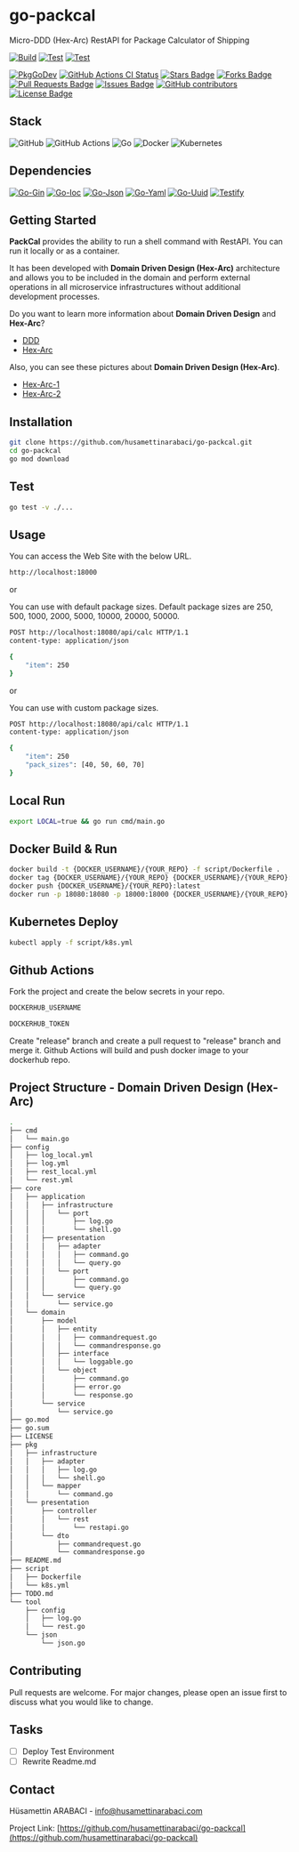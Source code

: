 # go-packcal
Micro-DDD (Hex-Arc) RestAPI for Package Calculator of Shipping

[![Build](https://github.com/husamettinarabaci/go-packcal/actions/workflows/build.yml/badge.svg)](https://github.com/husamettinarabaci/go-packcal/actions/workflows/build.yml)
[![Test](https://github.com/husamettinarabaci/go-packcal/actions/workflows/test.yml/badge.svg)](https://github.com/husamettinarabaci/go-packcal/actions/workflows/test.yml)
[![Test](https://github.com/husamettinarabaci/go-packcal/actions/workflows/sast.yml/badge.svg)](https://github.com/husamettinarabaci/go-packcal/actions/workflows/sast.yml)

<a href="https://kaos.sh/g/go-badge"><img src="https://gh.kaos.st/godoc.svg" alt="PkgGoDev" /></a>
<a href="https://kaos.sh/w/go-badge/ci"><img src="https://kaos.sh/w/go-badge/ci.svg" alt="GitHub Actions CI Status" /></a>
<a href="https://github.com/husamettinarabaci/go-packcal/stargazers"><img src="https://img.shields.io/github/stars/husamettinarabaci/go-packcal" alt="Stars Badge"/></a>
<a href="https://github.com/husamettinarabaci/go-packcal/network/members"><img src="https://img.shields.io/github/forks/husamettinarabaci/go-packcal" alt="Forks Badge"/></a>
<a href="https://github.com/husamettinarabaci/go-packcal/pulls"><img src="https://img.shields.io/github/issues-pr/husamettinarabaci/go-packcal" alt="Pull Requests Badge"/></a>
<a href="https://github.com/husamettinarabaci/go-packcal/issues"><img src="https://img.shields.io/github/issues/husamettinarabaci/go-packcal" alt="Issues Badge"/></a>
<a href="https://github.com/husamettinarabaci/go-packcal/graphs/contributors"><img alt="GitHub contributors" src="https://img.shields.io/github/contributors/husamettinarabaci/go-packcal?color=2b9348"></a>
<a href="https://github.com/husamettinarabaci/go-packcal/blob/master/LICENSE"><img src="https://img.shields.io/github/license/husamettinarabaci/go-packcal?color=2b9348" alt="License Badge"/></a>

## Stack
![GitHub](https://img.shields.io/badge/github-%23121011.svg?style=for-the-badge&logo=github&logoColor=white)
![GitHub Actions](https://img.shields.io/badge/github%20actions-%232671E5.svg?style=for-the-badge&logo=githubactions&logoColor=white)
![Go](https://img.shields.io/badge/go-%2300ADD8.svg?style=for-the-badge&logo=go&logoColor=white)
![Docker](https://img.shields.io/badge/docker-%230db7ed.svg?style=for-the-badge&logo=docker&logoColor=white)
![Kubernetes](https://img.shields.io/badge/kubernetes-%23326ce5.svg?style=for-the-badge&logo=kubernetes&logoColor=white)

## Dependencies
[![Go-Gin](https://img.shields.io/badge/GoLib-Gin-green.svg)](https://github.com/gin-gonic/gin/)
[![Go-Ioc](https://img.shields.io/badge/GoLib-Ioc-green.svg)](https://github.com/golobby/container/v3/)
[![Go-Json](https://img.shields.io/badge/GoLib-Json-green.svg)](https://github.com/goccy/go-json/)
[![Go-Yaml](https://img.shields.io/badge/GoLib-Yaml-green.svg)](https://gopkg.in/yaml.v3/)
[![Go-Uuid](https://img.shields.io/badge/GoLib-Uuid-green.svg)](https://github.com/google/uuid/)
[![Testify](https://img.shields.io/badge/GoLib-Testify-green.svg)](https://github.com/stretchr/testify/)

## Getting Started
<b>PackCal</b> provides the ability to run a shell command with RestAPI. You can run it locally or as a container. 

It has been developed with <b>Domain Driven Design (Hex-Arc)</b> architecture and allows you to be included in the domain and perform external operations in all microservice infrastructures without additional development processes. 

Do you want to learn more information about <b>Domain Driven Design</b> and <b>Hex-Arc</b>? 
 - [DDD](https://en.wikipedia.org/wiki/Domain-driven_design)
 - [Hex-Arc](https://en.wikipedia.org/wiki/Hexagonal_architecture_(software))

Also, you can see these pictures about <b>Domain Driven Design (Hex-Arc)</b>. 
 - [Hex-Arc-1](https://github.com/husamettinarabaci/go-packcal/tree/main/doc/Hex-Arc-1.jpg)
 - [Hex-Arc-2](https://github.com/husamettinarabaci/go-packcal/tree/main/doc/Hex-Arc-2.jpg)


## Installation
```bash
git clone https://github.com/husamettinarabaci/go-packcal.git
cd go-packcal
go mod download
```

## Test
```bash
go test -v ./...
```

## Usage
You can access the Web Site with the below URL.
```bash
http://localhost:18000
```

or

You can use with default package sizes. 
Default package sizes are 250, 500, 1000, 2000, 5000, 10000, 20000, 50000.
```bash
POST http://localhost:18080/api/calc HTTP/1.1
content-type: application/json

{
    "item": 250
}
```

or

You can use with custom package sizes. 
```bash
POST http://localhost:18080/api/calc HTTP/1.1
content-type: application/json

{
    "item": 250
    "pack_sizes": [40, 50, 60, 70]
}
```

## Local Run
```bash
export LOCAL=true && go run cmd/main.go
```

## Docker Build & Run
```bash
docker build -t {DOCKER_USERNAME}/{YOUR_REPO} -f script/Dockerfile .
docker tag {DOCKER_USERNAME}/{YOUR_REPO} {DOCKER_USERNAME}/{YOUR_REPO}:latest
docker push {DOCKER_USERNAME}/{YOUR_REPO}:latest
docker run -p 18080:18080 -p 18000:18000 {DOCKER_USERNAME}/{YOUR_REPO}:latest
```

## Kubernetes Deploy
```bash
kubectl apply -f script/k8s.yml
```

## Github Actions
Fork the project and create the below secrets in your repo.

```bash
DOCKERHUB_USERNAME

DOCKERHUB_TOKEN
```

Create "release" branch and create a pull request to "release" branch and merge it. Github Actions will build and push docker image to your dockerhub repo.

## Project Structure - Domain Driven Design (Hex-Arc)
```bash
.
├── cmd
│   └── main.go
├── config
│   ├── log_local.yml
│   ├── log.yml
│   ├── rest_local.yml
│   └── rest.yml
├── core
│   ├── application
│   │   ├── infrastructure
│   │   │   └── port
│   │   │       ├── log.go
│   │   │       └── shell.go
│   │   ├── presentation
│   │   │   ├── adapter
│   │   │   │   ├── command.go
│   │   │   │   └── query.go
│   │   │   └── port
│   │   │       ├── command.go
│   │   │       └── query.go
│   │   └── service
│   │       └── service.go
│   └── domain
│       ├── model
│       │   ├── entity
│       │   │   ├── commandrequest.go
│       │   │   └── commandresponse.go
│       │   ├── interface
│       │   │   └── loggable.go
│       │   └── object
│       │       ├── command.go
│       │       ├── error.go
│       │       └── response.go
│       └── service
│           └── service.go
├── go.mod
├── go.sum
├── LICENSE
├── pkg
│   ├── infrastructure
│   │   ├── adapter
│   │   │   ├── log.go
│   │   │   └── shell.go
│   │   └── mapper
│   │       └── command.go
│   └── presentation
│       ├── controller
│       │   └── rest
│       │       └── restapi.go
│       └── dto
│           ├── commandrequest.go
│           └── commandresponse.go
├── README.md
├── script
│   ├── Dockerfile
│   └── k8s.yml
├── TODO.md
└── tool
    ├── config
    │   ├── log.go
    │   └── rest.go
    └── json
        └── json.go
```

## Contributing
Pull requests are welcome. For major changes, please open an issue first to discuss what you would like to change.

## Tasks
- [ ] Deploy Test Environment
- [ ] Rewrite Readme.md

## Contact

Hüsamettin ARABACI - info@husamettinarabaci.com

Project Link: [https://github.com/husamettinarabaci/go-packcal](https://github.com/husamettinarabaci/go-packcal)

